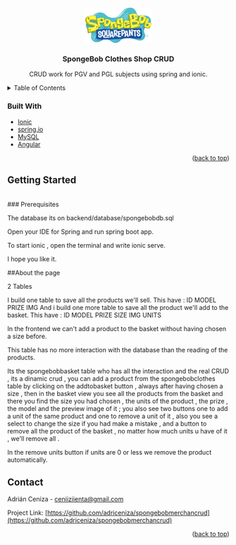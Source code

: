 <br />
<div align="center">
  <a href="https://github.com/adriceniza/spongebobmerchancrud">
    <img src="images/spongebob-logo.png" alt="Logo" width="150" height="80">
  </a>

<h3 align="center">SpongeBob Clothes Shop CRUD</h3>

  <p align="center">
    CRUD work for PGV and PGL subjects using spring and ionic. 
    <br />

  </p>
</div>

<!-- TABLE OF CONTENTS -->
<details>
  <summary>Table of Contents</summary>
  <ol>
    <li>
      <a href="#about-the-project">About The Project</a>
      <ul>
        <li><a href="#built-with">Built With</a></li>
      </ul>
    </li>
    <li>
      <a href="#getting-started">Getting Started</a>
      <ul>
        <li><a href="#prerequisites">Prerequisites</a></li>
        
      </ul>
    </li>
    <li><a href="#contact">Contact</a></li>

  </ol>
</details>

### Built With

- [Ionic](https://ionicframework.com)
- [spring.io](https://spring.io)
- [MySQL](https://www.mysql.com)
- [Angular](https://angular.io/)

<p align="right">(<a href="#top">back to top</a>)</p>

<!-- GETTING STARTED -->

## Getting Started

<br/>
### Prerequisites

The database its on backend/database/spongebobdb.sql

Open your IDE for Spring and run spring boot app.

To start ionic , open the terminal and write ionic serve.

I hope you like it.

##About the page

2 Tables

I build one table to save all the products we'll sell.
This have :
ID
MODEL
PRIZE
IMG
And i build one more table to save all the product we'll add to the basket.
This have :
ID
MODEL
PRIZE
SIZE
IMG
UNITS

In the frontend we can't add a product to the basket without having chosen a size before.

This table has no more interaction with the database than the reading of the products.

Its the spongebobbasket table who has all the interaction and the real CRUD , its a dinamic crud , you can add a product from
the spongebobclothes table by clicking on the addtobasket button , always after having chosen a size , then in the basket view you see all the products
from the basket and there you find the size you had chosen , the units of the product , the prize , the model and the preview image of it ;
you also see two buttons one to add a unit of the same product and one to remove a unit of it , also you see a select to change the size if you had make a mistake ,
and a button to remove all the product of the basket , no matter how much units u have of it , we'll remove all .

In the remove units button if units are 0 or less we remove the product automatically.

<!-- CONTACT -->

## Contact

Adrián Ceniza - ceniiziienta@gmail.com

Project Link: [https://github.com/adriceniza/spongebobmerchancrud](https://github.com/adriceniza/spongebobmerchancrud)

<p align="right">(<a href="#top">back to top</a>)</p>
